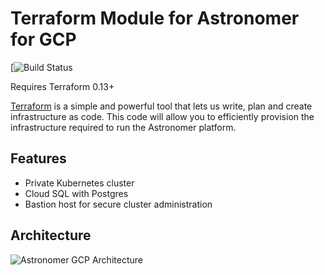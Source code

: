 # Terraform Module for Astronomer for GCP

[![Build Status](https://circleci.com/gh/astronomer/terraform-google-astronomer-gcp.svg?style=shield)

Requires Terraform 0.13+

[Terraform](https://www.terraform.io/) is a simple and powerful tool that lets us write, plan and create infrastructure as code. This code will allow you to efficiently provision the infrastructure required to run the Astronomer platform.

## Features

- Private Kubernetes cluster
- Cloud SQL with Postgres
- Bastion host for secure cluster administration

## Architecture

![Astronomer GCP Architecture](images/Astronomer-GCP-white-background.png)
